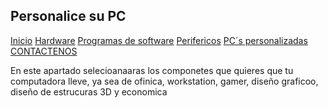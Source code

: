 
## Personalice su PC 

[Inicio](index.md)  [Hardware](./hardware.md) [Programas de software](./software.md) [Perifericos](./perifericos.md) [PC´s personalizadas](./personalizado.md)  [CONTACTENOS](./contacto.md)

En este apartado selecioanaaras los componetes que quieres que tu computadora lleve, ya sea  de ofinica, workstation, gamer, diseño graficoo, diseño de estrucuras 3D y economica

